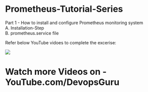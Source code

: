 # Prometheus-Tutorial-Series

Part 1 - How to install and configure Prometheus monitoring system <br>
    A. Installation-Step <br>
    B. prometheus.service file <br>
    
 Refer below YouTube vidoes to complete the excerise:
 
 [![](http://img.youtube.com/vi/6EFldoe9dyI/0.jpg)](http://www.youtube.com/watch?v=6EFldoe9dyI "")
 
 # Watch more Videos on - YouTube.com/DevopsGuru
